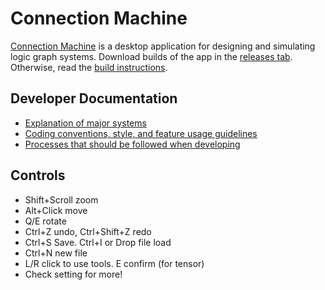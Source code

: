 # Connection Machine

[Connection Machine](https://connection-machine.com) is a desktop application for designing and simulating logic graph systems.
Download builds of the app in the [releases tab](https://github.com/Martian-Technologies/Logic-Graph-Creator/releases). Otherwise, read the [build instructions](docs/building.md).

## Developer Documentation
- [Explanation of major systems](docs/systems.md)
- [Coding conventions, style, and feature usage guidelines](docs/conventions.md)
- [Processes that should be followed when developing](docs/processes.md)

## Controls
- Shift+Scroll zoom
- Alt+Click move
- Q/E rotate
- Ctrl+Z undo, Ctrl+Shift+Z redo
- Ctrl+S Save. Ctrl+I or Drop file load
- Ctrl+N new file
- L/R click to use tools. E confirm (for tensor)
- Check setting for more!
